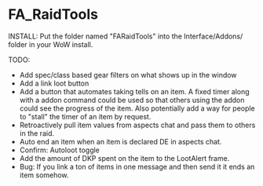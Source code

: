 FA_RaidTools
============

INSTALL: Put the folder named "FARaidTools" into the Interface/Addons/ folder in your WoW install.

TODO:
- Add spec/class based gear filters on what shows up in the window
- Add a link loot button
- Add a button that automates taking tells on an item. A fixed timer along with a addon command could be used so that others using the addon could see the progress of the item. Also potentially add a way for people to "stall" the timer of an item by request.
- Retroactively pull item values from aspects chat and pass them to others in the raid.
- Auto end an item when an item is declared DE in aspects chat.
- Confirm: Autoloot toggle
- Add the amount of DKP spent on the item to the LootAlert frame.
- Bug: If you link a ton of items in one message and then send it it ends an item somehow.